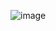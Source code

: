![image](https://github.com/boyaneck/SworkTickets/assets/104501394/b037b452-1c68-4f76-a658-5524fc41f540)
